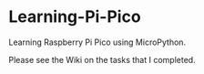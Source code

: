 # Learning-Pi-Pico
Learning Raspberry Pi Pico using MicroPython.

Please see the Wiki on the tasks that I completed.
